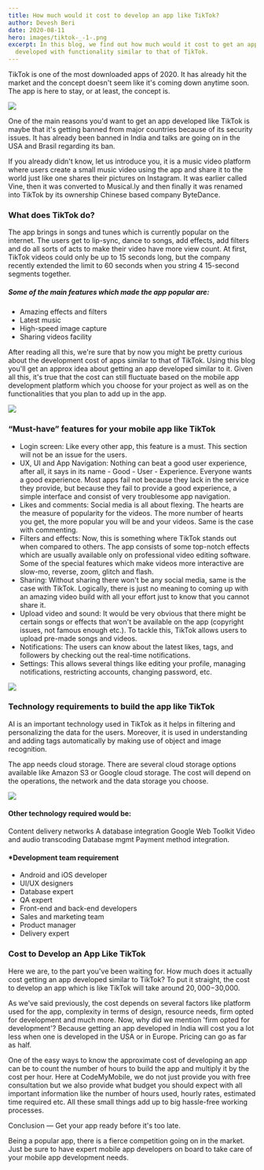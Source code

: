 ```yaml
---
title: How much would it cost to develop an app like TikTok?
author: Devesh Beri
date: 2020-08-11
hero: images/tiktok-_-1-.png
excerpt: In this blog, we find out how much would it cost to get an app
  developed with functionality similar to that of TikTok.
---
```

<!--StartFragment-->

TikTok is one of the most downloaded apps of 2020. It has already hit the market and the concept doesn't seem like it's coming down anytime soon. The app is here to stay, or at least, the concept is.



![](https://lh4.googleusercontent.com/hzTorga0qxTGNhtIPcCZ4YBb8_0EI6q3Gm_lTPrgfNRh27S8UvmrCLwjg8MBtVcLsSctMh-HBf-T16gMA76BYSM5aJKDxpA1Y4OTBMZ8IceUSmlQMUD3_LersgBixT_cM6VniGPL)



One of the main reasons you'd want to get an app developed like TikTok is maybe that it's getting banned from major countries because of its security issues. It has already been banned in India and talks are going on in the USA and Brasil regarding its ban.



If you already didn't know, let us introduce you, it is a music video platform where users create a small music video using the app and share it to the world just like one shares their pictures on Instagram. It was earlier called Vine, then it was converted to Musical.ly and then finally it was renamed into TikTok by its ownership Chinese based company ByteDance.

### What does TikTok do?

The app brings in songs and tunes which is currently popular on the internet. The users get to lip-sync, dance to songs, add effects, add filters and do all sorts of acts to make their video have more view count. At first, TikTok videos could only be up to 15 seconds long, but the company recently extended the limit to 60 seconds when you string 4 15-second segments together.

##### Some of the main features which made the app popular are:

* Amazing effects and filters
* Latest music
* High-speed image capture
* Sharing videos facility



After reading all this, we're sure that by now you might be pretty curious about the development cost of apps similar to that of TikTok. Using this blog you'll get an approx idea about getting an app developed similar to it. Given all this, it's true that the cost can still fluctuate based on the mobile app development platform which you choose for your project as well as on the functionalities that you plan to add up in the app.



![](https://lh3.googleusercontent.com/RULySfWijaLav1PaF8Qq9D1RF0VzerK_NL7hGIDELsDEXuoxHViMGr4VCyk-ku5J7lO0gIrdErYK0Uzvv3hLmmnHDbT1puvy2E4OXx8FFC__B5BR0j5WsZRZJ7LvadHhweYofelw)

### “Must-have” features for your mobile app like TikTok

* Login screen: Like every other app, this feature is a must. This section will not be an issue for the users.
* UX, UI and App Navigation: Nothing can beat a good user experience, after all, it says in its name - Good - User - Experience. Everyone wants a good experience. Most apps fail not because they lack in the service they provide, but because they fail to provide a good experience, a simple interface and consist of very troublesome app navigation.
* Likes and comments: Social media is all about flexing. The hearts are the measure of popularity for the videos. The more number of hearts you get, the more popular you will be and your videos. Same is the case with commenting.
* Filters and effects: Now, this is something where TikTok stands out when compared to others. The app consists of some top-notch effects which are usually available only on professional video editing software. Some of the special features which make videos more interactive are slow-mo, reverse, zoom, glitch and flash.
* Sharing: Without sharing there won't be any social media, same is the case with TikTok. Logically, there is just no meaning to coming up with an amazing video build with all your effort just to know that you cannot share it.
* Upload video and sound: It would be very obvious that there might be certain songs or effects that won't be available on the app (copyright issues, not famous enough etc.). To tackle this, TikTok allows users to upload pre-made songs and videos.
* Notifications: The users can know about the latest likes, tags, and followers by checking out the real-time notifications.
* Settings: This allows several things like editing your profile, managing notifications, restricting accounts, changing password, etc.



![](https://lh5.googleusercontent.com/2glRancoZ-YZLFazxLR32YX2OItEoulqhG0_FZPC7a7feaRD8RCIhY4DYSZ5DcSJ_Lu-ZSo27aW6UF-eEjcP1hVjef48Dx0vObZjEOPseY-7AVd-AC5-SxxSRqfxOdI4PAg2ZSZm)

### Technology requirements to build the app like TikTok

AI is an important technology used in TikTok as it helps in filtering and personalizing the data for the users. Moreover, it is used in understanding and adding tags automatically by making use of object and image recognition.

The app needs cloud storage. There are several cloud storage options available like Amazon S3 or Google cloud storage. The cost will depend on the operations, the network and the data storage you choose.



![](https://lh6.googleusercontent.com/VKJfhMQwnoWs6gPpXqOz31aqsvfwtMQDyTgI9GV49pv2CEx3qvHka4WGWtSkzA_wWMp_6cwquxwaARtDRUmo-cGD5o_Ez_3MtysyghvOZBrCrXzRVfPqmX18pGnU5DWHd2zTeGH7)

#### Other technology required would be:

Content delivery networks A database integration Google Web Toolkit Video and audio transcoding Database mgmt Payment method integration.

#### \*Development team requirement

* Android and iOS developer
* UI/UX designers
* Database expert
* QA expert
* Front-end and back-end developers
* Sales and marketing team
* Product manager
* Delivery expert

### Cost to Develop an App Like TikTok

Here we are, to the part you've been waiting for. How much does it actually cost getting an app developed similar to TikTok? To put it straight, the cost to develop an app which is like TikTok will take around $20,000-$30,000.



As we've said previously, the cost depends on several factors like platform used for the app, complexity in terms of design, resource needs, firm opted for development and much more. Now, why did we mention 'firm opted for development'? Because getting an app developed in India will cost you a lot less when one is developed in the USA or in Europe. Pricing can go as far as half.



One of the easy ways to know the approximate cost of developing an app can be to count the number of hours to build the app and multiply it by the cost per hour. Here at CodeMyMobile, we do not just provide you with free consultation but we also provide what budget you should expect with all important information like the number of hours used, hourly rates, estimated time required etc. All these small things add up to big hassle-free working processes.



Conclusion — Get your app ready before it's too late.



Being a popular app, there is a fierce competition going on in the market. Just be sure to have expert mobile app developers on board to take care of your mobile app development needs.



<!--EndFragment-->